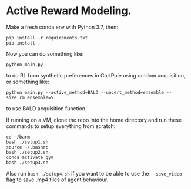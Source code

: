 # Active Reward Modeling.

Make a fresh conda env with Python 3.7, then: 
```
pip install -r requirements.txt
pip install .
```
Now you can do something like:
```
python main.py
```
to do RL from synthetic preferences in CartPole using random acquisition, or something like:
```
python main.py --active_method=BALD --uncert_method=ensemble --size_rm_ensemble=5
```
to use BALD acquisition function.

If running on a VM, clone the repo into the home directory and run these commands to setup everything from scratch:
```
cd ~/barm
bash ./setup1.sh
source ~/.bashrc
bash ./setup2.sh
conda activate gym
bash ./setup3.sh
```
Also run ```bash ./setup4.sh``` if you want to be able to use the ```--save_video``` flag to save .mp4 files of agent behaviour.
